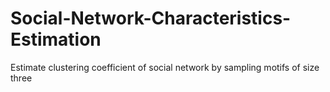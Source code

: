 # Social-Network-Characteristics-Estimation
Estimate clustering coefficient of social network by sampling motifs of size three
